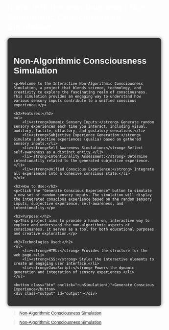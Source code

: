 # home.infiniteconsciousness | Non-Algorithmic Consciousness Simulation
<!DOCTYPE html>
<html lang="en">
<head>
    <meta charset="UTF-8">
    <meta name="viewport" content="width=device-width, initial-scale=1.0">
    <title>Non-Algorithmic Consciousness Simulation</title>
    <style>
        body {
            font-family: Arial, sans-serif;
            margin: 20px;
            background-image: url('https://imgur.com/r6whkyK'); /* Replace with the direct image URL */
            background-size: 700px;
            background-position: left;
            background-repeat: true;
            color: white;
        }
        .container {
            max-width: 800px;
            margin: auto;
            padding: 20px;
            background: rgba(0, 0, 0, 0.8);
            border: 1px solid #ccc;
            border-radius: 10px;
            box-shadow: 0 0 10px rgba(0, 0, 0, 0.5);
        }
        .btn {
            padding: 10px 20px;
            background-color: #007bff;
            color: white;
            border: none;
            border-radius: 5px;
            cursor: pointer;
        }
        .btn:hover {
            background-color: #0056b3;
        }
        .output {
            margin-top: 20px;
            padding: 20px;
            background: rgba(255, 255, 255, 0.1);
            border: 1px solid #ccc;
            border-radius: 10px;
        }
    </style>
</head>
<body>

<div class="container">
    <h1>Non-Algorithmic Consciousness Simulation</h1>
    
    <p>Welcome to the Interactive Non-Algorithmic Consciousness Simulation, a project that blends science, technology, and creativity to explore the fascinating realm of consciousness. This simulation provides an engaging way to understand how various sensory inputs contribute to a unified conscious experience.</p>

    <h2>Features:</h2>
    <ul>
        <li><strong>Dynamic Sensory Inputs:</strong> Generate random sensory experiences each time you interact, including visual, auditory, tactile, olfactory, and gustatory sensations.</li>
        <li><strong>Subjective Experience Generation:</strong> Simulate subjective experiences (qualia) based on gathered sensory inputs.</li>
        <li><strong>Self-Awareness Simulation:</strong> Reflect self-awareness as a distinct entity.</li>
        <li><strong>Intentionality Assessment:</strong> Determine intentionality related to the generated subjective experience.</li>
        <li><strong>Unified Conscious Experience:</strong> Integrate all experiences into a cohesive conscious state.</li>
    </ul>

    <h2>How to Use:</h2>
    <p>Click the "Generate Conscious Experience" button to simulate a new set of random sensory inputs. The simulation will display the integrated conscious experience based on the random sensory inputs, subjective experience, self-awareness, and intentionality.</p>

    <h2>Purpose:</h2>
    <p>This project aims to provide a hands-on, interactive way to explore and understand the non-algorithmic aspects of consciousness. It serves as a tool for both educational purposes and creative exploration.</p>

    <h2>Technologies Used:</h2>
    <ul>
        <li><strong>HTML:</strong> Provides the structure for the web page.</li>
        <li><strong>CSS:</strong> Styles the interactive elements to create an engaging user interface.</li>
        <li><strong>JavaScript:</strong> Powers the dynamic generation and integration of sensory experiences.</li>
    </ul>

    <button class="btn" onclick="runSimulation()">Generate Conscious Experience</button>
    <div class="output" id="output"></div>
</div>

<blockquote class="imgur-embed-pub" lang="en" data-id="a/r6whkyK"><a href="//imgur.com/a/r6whkyK">Non-Algorithmic Consciousness Simulation</a></blockquote>
<script async src="//s.imgur.com/min/embed.js" charset="utf-8"></script>

<script>
    const possibleInputs = {
        visual: ["seeing a beautiful sunset", "observing a busy street", "watching a serene forest", "gazing at a starry sky", "viewing a vibrant painting"],
        auditory: ["hearing birds chirping", "listening to traffic", "enjoying classical music", "hearing a thunderstorm", "listening to laughter"],
        tactile: ["feeling a gentle breeze", "touching a soft fabric", "sensing a rough surface", "feeling warm sunlight", "touching cold water"],
        olfactory: ["smelling fresh flowers", "detecting a smoky aroma", "enjoying the scent of rain", "smelling freshly baked bread", "inhaling a fragrant perfume"],
        gustatory: ["tasting a sweet fruit", "savoring a spicy dish", "drinking a cold beverage", "tasting bitter coffee", "enjoying a savory meal"]
    };

    function getRandomInput(sensoryType) {
        const inputs = possibleInputs[sensoryType];
        return inputs[Math.floor(Math.random() * inputs.length)];
    }

    function subjectiveExperience(inputs) {
        return `Qualia(${JSON.stringify(inputs)})`;
    }

    function selfAwareness() {
        return "I am aware of myself as a distinct entity";
    }

    function intentionality(state) {
        return `This state is about ${state}`;
    }

    function unityOfConsciousness(experiences) {
        return "Integrated cohesive experience: " + experiences.join(", ");
    }

    function gatherSensoryInputs() {
        return {
            visual: getRandomInput("visual"),
            auditory: getRandomInput("auditory"),
            tactile: getRandomInput("tactile"),
            olfactory: getRandomInput("olfactory"),
            gustatory: getRandomInput("gustatory")
        };
    }

    function runSimulation() {
        const experiences = gatherSensoryInputs();
        const subjectiveExperienceResult = subjectiveExperience(experiences);
        const selfAwarenessResult = selfAwareness();
        const intentionalityResult = intentionality(subjectiveExperienceResult);
        const unifiedConsciousnessResult = unityOfConsciousness([subjectiveExperienceResult, selfAwarenessResult, intentionalityResult]);

        document.getElementById('output').innerText = `Conscious experience: ${unifiedConsciousnessResult}`;
    }
</script>

</body>
<blockquote class="imgur-embed-pub" lang="en" data-id="a/r6whkyK"><a href="//imgur.com/a/r6whkyK">Non-Algorithmic Consciousness Simulation</a></blockquote>
<script async src="//s.imgur.com/min/embed.js" charset="utf-8"></script>
</html>



